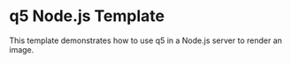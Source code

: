 # q5 Node.js Template

This template demonstrates how to use q5 in a Node.js server to render an image.
